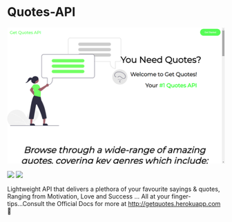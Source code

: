 # Quotes-API
![Screenshot](./Screenshot24.png)
<br>


![](https://img.shields.io/badge/Framework-Node-informational?style=flat&logo=node.js&logoColor=white&color=2bbc8a)
![](https://img.shields.io/badge/Code-HTML/CSS-informational?style=flat&logo=html5&logoColor=white&color=2bbc8a)

Lightweight API that delivers a plethora of your favourite sayings & quotes, Ranging from Motivation, Love and Success
... All at your finger-tips...Consult the Official Docs for more at http://getquotes.herokuapp.com 🚀
